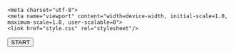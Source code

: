 <head>
	<title>streetle's CPS Test</title>

	<meta charset="utf-8">
	<meta name="viewport" content="width=device-width, initial-scale=1.0, maximum-scale=1.0, user-scalable=0">
	<link href="style.css" rel="stylesheet"/>
</head>

<body>
	<div class="btnframe">
		<div id="btnprog"></div>
		<button id="btn" class="btnframe">START</button>
	</div>
	<script src="scripts.js"></script>
</body>
